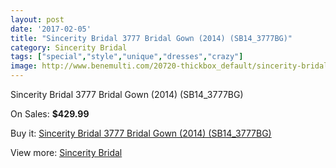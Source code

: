 ```yaml
---
layout: post
date: '2017-02-05'
title: "Sincerity Bridal 3777 Bridal Gown (2014) (SB14_3777BG)"
category: Sincerity Bridal
tags: ["special","style","unique","dresses","crazy"]
image: http://www.benemulti.com/20720-thickbox_default/sincerity-bridal-3777-bridal-gown-2014-sb143777bg.jpg
---
```

Sincerity Bridal 3777 Bridal Gown (2014) (SB14_3777BG)

On Sales: **$429.99**
<a href="https://www.benemulti.com/en/sincerity-bridal/7771-sincerity-bridal-3777-bridal-gown-2014-sb143777bg.html"><amp-img layout="responsive" width="600" height="600" src="//www.benemulti.com/20720-thickbox_default/sincerity-bridal-3777-bridal-gown-2014-sb143777bg.jpg" alt="Sincerity Bridal 3777 Bridal Gown (2014) (SB14_3777BG) 0" /></a>
<a href="https://www.benemulti.com/en/sincerity-bridal/7771-sincerity-bridal-3777-bridal-gown-2014-sb143777bg.html"><amp-img layout="responsive" width="600" height="600" src="//www.benemulti.com/20722-thickbox_default/sincerity-bridal-3777-bridal-gown-2014-sb143777bg.jpg" alt="Sincerity Bridal 3777 Bridal Gown (2014) (SB14_3777BG) 1" /></a>
<a href="https://www.benemulti.com/en/sincerity-bridal/7771-sincerity-bridal-3777-bridal-gown-2014-sb143777bg.html"><amp-img layout="responsive" width="600" height="600" src="//www.benemulti.com/20721-thickbox_default/sincerity-bridal-3777-bridal-gown-2014-sb143777bg.jpg" alt="Sincerity Bridal 3777 Bridal Gown (2014) (SB14_3777BG) 2" /></a>

Buy it: [Sincerity Bridal 3777 Bridal Gown (2014) (SB14_3777BG)](https://www.benemulti.com/en/sincerity-bridal/7771-sincerity-bridal-3777-bridal-gown-2014-sb143777bg.html "Sincerity Bridal 3777 Bridal Gown (2014) (SB14_3777BG)")

View more: [Sincerity Bridal](https://www.benemulti.com/en/63-sincerity-bridal "Sincerity Bridal")
